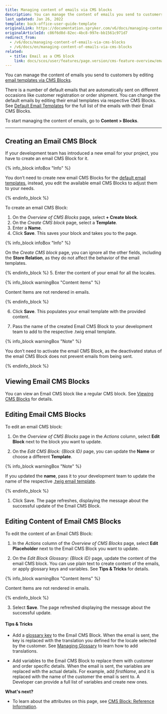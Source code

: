 ```yaml
---
title: Managing content of emails via CMS blocks
description: You can manage the content of emails you send to customers by editing email templates via CMS Blocks.
last_updated: Jan 26, 2022
template: back-office-user-guide-template
originalLink: https://documentation.spryker.com/v6/docs/managing-content-of-emails-via-cms-blocks
originalArticleId: c86f6d8d-82ec-4bc8-997e-bb1561c971d7
redirect_from:
  - /v6/docs/managing-content-of-emails-via-cms-blocks
  - /v6/docs/en/managing-content-of-emails-via-cms-blocks
related:
  - title: Email as a CMS block
    link: docs/scos/user/features/page.version/cms-feature-overview/email-as-a-cms-block-overview.html
---
```


You can manage the content of emails you send to customers by editing [email templates via CMS Blocks](/docs/scos/user/features/{{page.version}}/cms-feature-overview/email-as-a-cms-block-overview.html). 

There is a number of default emails that are automatically sent on different occasions like customer registration or order shipment. You can change the default emails by editing their email templates via respective CMS Blocks. See [Default Email Templates](/docs/scos/user/features/{{page.version}}/cms-feature-overview/email-as-a-cms-block-overview.html) for the full list of the emails with their Email CMS Blocks.

To start managing the content of emails, go to **Content > Blocks**.

***

## Creating an Email CMS Block
If your development team has introduced a new email for your project, you have to create an email CMS Block for it.

{% info_block infoBox "Info" %}

You don’t need to create new email CMS Blocks for the [default email templates](/docs/scos/user/features/{{page.version}}/cms-feature-overview/email-as-a-cms-block-overview.html), instead, you edit the available email CMS Blocks to adjust them to your needs.

{% endinfo_block %}

To create an email CMS Block:

1. On the *Overview of CMS Blocks* page, select **+ Create block**. 
2. On the *Create CMS block* page, select a **Template**.
3. Enter a **Name**.
4. Click **Save**. This saves your block and takes you to the 
page.

{% info_block infoBox "Info" %}

On the *Create CMS block* page, you can ignore all the other fields, including the **Store Relation**, as they do not affect the behavior of the email templates.

{% endinfo_block %}
5. Enter the content of your email for all the locales. 

{% info_block warningBox "Content items" %}


Content Items are not rendered in emails.

{% endinfo_block %}

6. Click **Save**. This populates your email template with the provided content.

7. Pass the name of the created Email CMS Block to your development team to add to the respective .twig email template.

{% info_block warningBox "Note" %}

You don’t need to activate the email CMS Block, as the deactivated status of the email CMS Block does not prevent emails from being sent. 

{% endinfo_block %}

## Viewing Email CMS Blocks
You can view an Email CMS block like a regular CMS block. See [Viewing CMS Blocks](/docs/scos/user/back-office-user-guides/{{page.version}}/content/blocks/managing-cms-blocks.html#viewing-cms-blocks) for details.


## Editing Email CMS Blocks
To edit an email CMS block:

1. On the *Overview of CMS Blocks* page in the *Actions* column, select **Edit Block** next to the block you want to update.

2. On the *Edit CMS Block: {Block ID}* page, you can update the **Name** or choose a different **Template**.

{% info_block warningBox "Note" %}

If you updated the **name**, pass it to your development team to update the name of the respective [.twig email template](/docs/scos/user/features/{{page.version}}/cms-feature-overview/email-as-a-cms-block-overview.html). 

{% endinfo_block %}

1. Click Save.
The page refreshes, displaying the message about the successful update of the Email CMS Block.


## Editing Content of Email CMS Blocks
To edit the content of an Email CMS Block:

1. In the *Actions* column of the *Overview of CMS Blocks* page, select **Edit Placeholder** next to the Email CMS Block you want to update.

2. On the *Edit Block Glossary: {Block ID}* page, update the content of the email CMS block. You can use plain text to create content of the emails, or apply glossary keys and variables. See **Tips & Tricks** for details.

{% info_block warningBox "Content items" %}

Content Items are not rendered in emails.

{% endinfo_block %}

3. Select **Save**. 
The page refreshed displaying the message about the successful update. 


#### Tips & Tricks

* Add a [glossary key](/docs/scos/user/back-office-user-guides/{{page.version}}/administration/glossary/managing-glossary.html) to the Email CMS Block. When the email is sent, the key is replaced with the translation you defined for the locale selected by the customer. See [Managing Glossary](/docs/scos/user/back-office-user-guides/{{page.version}}/administration/glossary/managing-glossary.html) to learn how to add translations.

* Add variables to the Email CMS Block to replace them with customer and order specific details. When the email is sent, the variables are replaced with the actual details. For example, add *firstName*, and it is replaced with the name of the customer the email is sent to. A Developer can provide a full list of variables and create new ones.

**What's next?**

* To learn about the attributes on this page, see [CMS Block: Reference Information](/docs/scos/user/back-office-user-guides/{{page.version}}/content/blocks/references/reference-information-cms-block.html).

